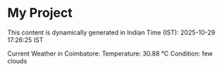 # My Project

This content is dynamically generated in Indian Time (IST): 2025-10-29 17:26:25 IST


Current Weather in Coimbatore:
Temperature: 30.88 °C
Condition: few clouds
